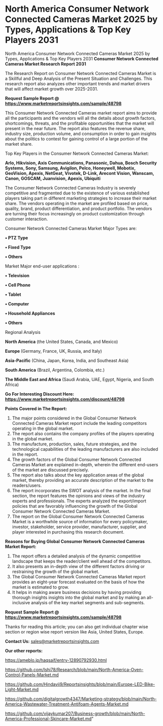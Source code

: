 # North America Consumer Network Connected Cameras Market 2025 by Types, Applications & Top Key Players 2031
North America Consumer Network Connected Cameras Market 2025 by Types, Applications & Top Key Players 2031
<strong>Consumer Network Connected Cameras Market Research Report 2031</strong>

The Research Report on Consumer Network Connected Cameras Market is a Skillful and Deep Analysis of the Present Situation and Challenges. This research report also analyzes other important trends and market drivers that will affect market growth over 2025-2031.

<strong>Request Sample Report @ <a href=https://www.marketreportsinsights.com/sample/48798>https://www.marketreportsinsights.com/sample/48798</a></strong>

This Consumer Network Connected Cameras market report aims to provide all the participants and the vendors will all the details about growth factors, shortcomings, threats, and the profitable opportunities that the market will present in the near future. The report also features the revenue share, industry size, production volume, and consumption in order to gain insights about the politics to contest for gaining control of a large portion of the market share.

Top Key Players in the Consumer Network Connected Cameras Market:

<strong>Arlo, Hikvision, Axis Communications, Panasonic, Dahua, Bosch Security Systems, Sony, Samsung, Avigilon, Pelco, Honeywell, Mobotix, GeoVision, Apexis, NetGeat, Vivotek, D-Link, Arecont Vision, Wanscam, Canon, GOSCAM, Juanvision, Apexis, Ubiquiti</strong>

The Consumer Network Connected Cameras Industry is severely competitive and fragmented due to the existence of various established players taking part in different marketing strategies to increase their market share. The vendors operating in the market are profiled based on price, quality, brand, product differentiation, and product portfolio. The vendors are turning their focus increasingly on product customization through customer interaction.

Consumer Network Connected Cameras Market Major Types are:

<strong>•  PTZ Type

•  Fixed Type

•  Others</strong>

Market Major end-user applications :

<strong>•  Television

•  Cell Phone

•  Tablet

•  Computer

•  Household Appliances

•  Others</strong>

Regional Analysis

</u><strong><b>North America</b></strong> (the United States, Canada, and Mexico)

<strong><b>Europe </b></strong>(Germany, France, UK, Russia, and Italy)

<strong><b>Asia-Pacific</b></strong> (China, Japan, Korea, India, and Southeast Asia)

<strong><b>South America</b></strong> (Brazil, Argentina, Colombia, etc.)

<strong><b>The Middle East and Africa</b></strong> (Saudi Arabia, UAE, Egypt, Nigeria, and South Africa)

<strong>Go For Interesting Discount Here: <a href=https://www.marketreportsinsights.com/discount/48798>https://www.marketreportsinsights.com/discount/48798</a></strong>

<strong>Points Covered in The Report:</strong>
<ol>
  <li>The major points considered in the Global Consumer Network Connected Cameras Market report include the leading competitors operating in the global market.</li>
  <li>The report also contains the company profiles of the players operating in the global market.</li>
  <li>The manufacture, production, sales, future strategies, and the technological capabilities of the leading manufacturers are also included in the report.</li>
  <li>The growth factors of the Global Consumer Network Connected Cameras Market are explained in-depth, wherein the different end-users of the market are discussed precisely.</li>
  <li>The report also talks about the key application areas of the global market, thereby providing an accurate description of the market to the readers/users.</li>
  <li>The report incorporates the SWOT analysis of the market. In the final section, the report features the opinions and views of the industry experts and professionals. The experts analyzed the export/import policies that are favorably influencing the growth of the Global Consumer Network Connected Cameras Market.</li>
  <li>The report on the Global Consumer Network Connected Cameras Market is a worthwhile source of information for every policymaker, investor, stakeholder, service provider, manufacturer, supplier, and player interested in purchasing this research document.</li>
</ol>
<strong>Reasons for Buying Global Consumer Network Connected Cameras Market Report:</strong>

<ol>
  <li>The report offers a detailed analysis of the dynamic competitive landscape that keeps the reader/client well ahead of the competitors.</li>
  <li>It also presents an in-depth view of the different factors driving or restraining the growth of the global market.</li>
  <li>The Global Consumer Network Connected Cameras Market report provides an eight-year forecast evaluated on the basis of how the market is estimated to grow.</li>
  <li>It helps in making aware business decisions by having providing thorough insights insights into the global market and by making an all-inclusive analysis of the key market segments and sub-segments.</li>
</ol>
<strong>Request Sample Report @ <a href=https://www.marketreportsinsights.com/sample/48798>https://www.marketreportsinsights.com/sample/48798</a></strong>


Thanks for reading this article; you can also get individual chapter wise section or region wise report version like Asia, United States, Europe.

<strong>Contact Us:</strong>
sales@marketreportsinsights.com

<strong>Our other reports:</strong>

<a href=https://ameblo.jp/haqsaif/entry-12890792930.html>https://ameblo.jp/haqsaif/entry-12890792930.html</a>

<a href=https://github.com/Ishi78/Research/blob/main/North-America-Oven-Control-Panels-Market.md>https://github.com/Ishi78/Research/blob/main/North-America-Oven-Control-Panels-Market.md</a>

<a href=https://github.com/Hindavii9/Reportsinsights/blob/main/Europe-LED-Bike-Light-Market.md>https://github.com/Hindavii9/Reportsinsights/blob/main/Europe-LED-Bike-Light-Market.md</a>

<a href=https://github.com/digitalgrowth4347/Marketing-strategy/blob/main/North-America-Wastewater-Treatment-Antifoam-Agents-Market.md>https://github.com/digitalgrowth4347/Marketing-strategy/blob/main/North-America-Wastewater-Treatment-Antifoam-Agents-Market.md</a>

<a href=https://github.com/vijaykumar207/Business-growth/blob/main/North-America-Professional-Skincare-Market.md>https://github.com/vijaykumar207/Business-growth/blob/main/North-America-Professional-Skincare-Market.md</a>"
